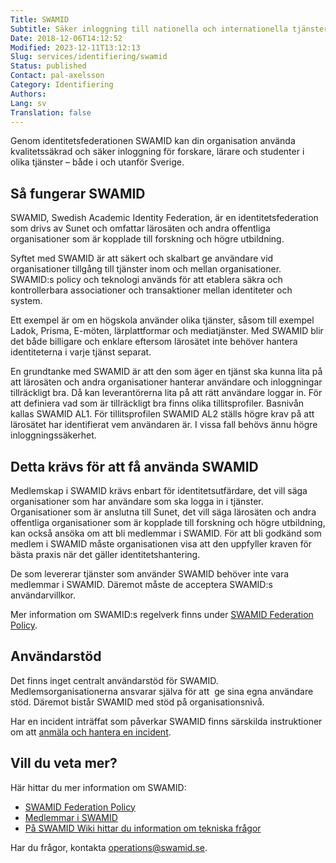 ```yaml
---
Title: SWAMID
Subtitle: Säker inloggning till nationella och internationella tjänster för forskare, lärare och studenter
Date: 2018-12-06T14:12:52
Modified: 2023-12-11T13:12:13
Slug: services/identifiering/swamid
Status: published
Contact: pal-axelsson
Category: Identifiering
Authors: 
Lang: sv
Translation: false
---
```


Genom identitetsfederationen SWAMID kan din organisation använda kvalitetssäkrad och säker inloggning för forskare, lärare och studenter i olika tjänster – både i och utanför Sverige.

Så fungerar SWAMID
------------------

SWAMID, Swedish Academic Identity Federation, är en identitetsfederation som drivs av Sunet och omfattar lärosäten och andra offentliga organisationer som är kopplade till forskning och högre utbildning.

Syftet med SWAMID är att säkert och skalbart ge användare vid organisationer tillgång till tjänster inom och mellan organisationer. SWAMID:s policy och teknologi används för att etablera säkra och kontrollerbara associationer och transaktioner mellan identiteter och system.

Ett exempel är om en högskola använder olika tjänster, såsom till exempel Ladok, Prisma, E-möten, lärplattformar och mediatjänster. Med SWAMID blir det både billigare och enklare eftersom lärosätet inte behöver hantera identiteterna i varje tjänst separat.

En grundtanke med SWAMID är att den som äger en tjänst ska kunna lita på att lärosäten och andra organisationer hanterar användare och inloggningar tillräckligt bra. Då kan leverantörerna lita på att rätt användare loggar in. För att definiera vad som är tillräckligt bra finns olika tillitsprofiler. Basnivån kallas SWAMID AL1. För tillitsprofilen SWAMID AL2 ställs högre krav på att lärosätet har identifierat vem användaren är. I vissa fall behövs ännu högre inloggningssäkerhet.

Detta krävs för att få använda SWAMID
-------------------------------------

Medlemskap i SWAMID krävs enbart för identitetsutfärdare, det vill säga organisationer som har användare som ska logga in i tjänster. Organisationer som är anslutna till Sunet, det vill säga lärosäten och andra offentliga organisationer som är kopplade till forskning och högre utbildning, kan också ansöka om att bli medlemmar i SWAMID. För att bli godkänd som medlem i SWAMID måste organisationen visa att den uppfyller kraven för bästa praxis när det gäller identitetshantering.

De som levererar tjänster som använder SWAMID behöver inte vara medlemmar i SWAMID. Däremot måste de acceptera SWAMID:s användarvillkor.

Mer information om SWAMID:s regelverk finns under [SWAMID Federation Policy](https://wiki.sunet.se/display/SWAMID/SWAMID+Policy).

Användarstöd
------------

Det finns inget centralt användarstöd för SWAMID.  Medlemsorganisationerna ansvarar själva för att  ge sina egna användare stöd. Däremot bistår SWAMID med stöd på organisationsnivå.

Har en incident inträffat som påverkar SWAMID finns särskilda instruktioner om att [anmäla och hantera en incident](https://wiki.sunet.se/display/SWAMID/SWAMID+Incident+Management).

Vill du veta mer?
-----------------

Här hittar du mer information om SWAMID:

* [SWAMID Federation Policy](https://wiki.sunet.se/display/SWAMID/SWAMID+Policy)
* [Medlemmar i SWAMID](https://wiki.sunet.se/display/SWAMID/SWAMID+Members)
* [På SWAMID Wiki hittar du information om tekniska frågor](https://wiki.sunet.se/display/SWAMID)

Har du frågor, kontakta [operations@swamid.se](mailto:operations@swamid.se).

